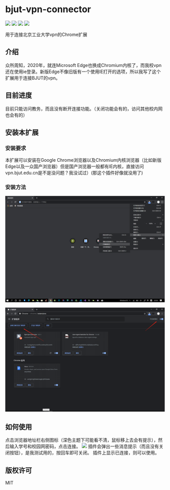 # bjut-vpn-connector
 ![](https://img.shields.io/static/v1?label=&message=chrome%20extension&color=blue) ![](https://img.shields.io/static/v1?label=status&message=not%20finished&color=red) ![](https://img.shields.io/static/v1?label=version&message=internal&color=blue) ![](https://img.shields.io/github/license/Woodykaixa/bjut-vpn-connector)
 
用于连接北京工业大学vpn的Chrome扩展

## 介绍
众所周知，2020年，就连Microsoft Edge也换成Chromium内核了，而我校vpn还在使用ie登录。新版Edge不像旧版有一个使用IE打开的选项，所以我写了这个扩展用于连接BJUT的vpn。

## 目前进度
目前只能访问教务，而且没有断开连接功能。（关闭功能会有的，访问其他校内网也会有的）

## 安装本扩展

### 安装要求
本扩展可以安装在Google Chrome浏览器以及Chromium内核浏览器（比如新版Edge以及一众国产浏览器）但是国产浏览器一般都有IE内核，直接访问vpn.bjut.edu.cn是不是没问题？我没试过）(那这个插件好像就没用了)

### 安装方法
![](./readme_img/readme01.png)

![](readme_img/readme02.png)

## 如何使用
点击浏览器地址栏右侧图标（深色主题下可能看不清，鼠标移上去会有提示），然后输入学号和校园网密码，点击连接。
![](readme_img/readme03.png)
插件会弹出一些消息提示（而且没有关闭按钮），是我测试用的，按回车即可关闭。
插件上显示已连接，则可以使用。

## 版权许可
MIT
